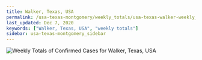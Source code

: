 ```yaml
---
title: Walker, Texas, USA
permalink: /usa-texas-montgomery/weekly_totals/usa-texas-walker-weekly_totals.html
last_updated: Dec 7, 2020
keywords: ["Walker, Texas, USA", "weekly totals"]
sidebar: usa-texas-montgomery_sidebar
---
```


![Weekly Totals of Confirmed Cases for Walker, Texas, USA](/covid_tracker/images/graphs/usa-texas-walker-weekly_totals_graph.png)
